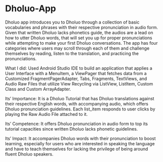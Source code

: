 # Dholuo-App
Dholuo app introduces you to Dholuo through a collection of basic vocabularies and phrases with their respective pronunciation in audio form.  Given that written Dholuo lacks phonetics guide, the audios are a lead on how to utter Dholuo words, that will set you up for proper pronunciations while attempting to make your first Dholuo conversations.  The app has four categories where users may scroll through each of them and challenge themselves by reading, listen to the translation, and practicing the pronunciations.

What I did:
Used Android Studio IDE to build an application that applies a User Interface with a
MenuItem, a ViewPager that fetches data from a Customized FragmentPagerAdapter,
Tabs, Fragments, TextViews, and Audio Raw Files that utilize View Recycling via
ListView, ListItem, Custom Class and Custom ArrayAdapter.

Its’ Importance:
It is a Dholuo Tutorial that has Dholuo translations against their respective English
words, with accompanying audio, which offers Dholuo pronunciation guidelines.
Each list_item responds to user clicks by playing the Raw Audio File attached to it.

Its’ Competence:
It offers Dholuo pronunciation in audio form to top its tutorial capacities since written
Dholuo lacks phonetic guidelines.

Its’ Impact:
It accompanies Dholuo words with their pronunciation to boost learning, especially
for users who are interested in speaking the language and have to teach themselves for
lacking the privilege of being around fluent Dholuo speakers.
